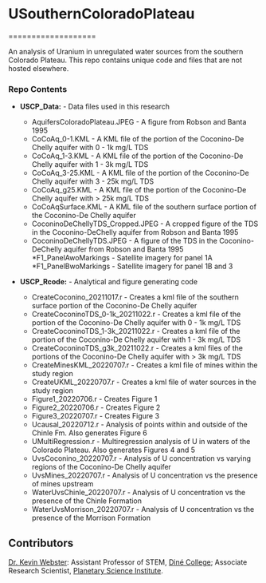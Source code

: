 # USouthernColoradoPlateau
===================

An analysis of Uranium in unregulated water sources from the southern Colorado Plateau. This repo contains unique code and files that are not hosted elsewhere. 

### Repo Contents

* **USCP_Data:** - Data files used in this research
	* AquifersColoradoPlateau.JPEG - A figure from Robson and Banta 1995
	* CoCoAq_0-1.KML - A KML file of the portion of the Coconino-De Chelly aquifer with 0 - 1k mg/L TDS
  	* CoCoAq_1-3.KML - A KML file of the portion of the Coconino-De Chelly aquifer with 1 - 3k mg/L TDS 
 	* CoCoAq_3-25.KML - A KML file of the portion of the Coconino-De Chelly aquifer with 3 - 25k mg/L TDS
 	* CoCoAq_g25.KML - A KML file of the portion of the Coconino-De Chelly aquifer with > 25k mg/L TDS
 	* CoCoAqSurface.KML - A KML file of the southern surface portion of the Coconino-De Chelly aquifer  
  	* CoconinoDeChellyTDS_Cropped.JPEG - A cropped figure of the TDS in the Coconino-DeChelly aquifer from Robson and Banta 1995
  	* CoconinoDeChellyTDS.JPEG - A figure of the TDS in the Coconino-DeChelly aquifer from Robson and Banta 1995
	*F1_PanelAwoMarkings - Satellite imagery for panel 1A
	*F1_PanelBwoMarkings - Satellite imagery for panel 1B and 3
  
* **USCP_Rcode:** - Analytical and figure generating code
	* CreateCoconino_20211017.r - Creates a kml file of the southern surface portion of the Coconino-De Chelly aquifer
	* CreateCoconinoTDS_0-1k_20211022.r - Creates a kml file of the portion of the Coconino-De Chelly aquifer with 0 - 1k mg/L TDS
	* CreateCoconinoTDS_1-3k_20211022.r - Creates a kml file of the portion of the Coconino-De Chelly aquifer with 1 - 3k mg/L TDS
	* CreateCoconinoTDS_g3k_20211022.r - Creates a kml files of the portions of the Coconino-De Chelly aquifer with > 3k mg/L TDS
	* CreateMinesKML_20220707.r - Creates a kml file of mines within the study region
	* CreateUKML_20220707.r - Creates a kml file of water sources in the study region
	* Figure1_20220706.r - Creates Figure 1
	* Figure2_20220706.r - Creates Figure 2
	* Figure3_20220707.r - Creates Figure 3
	* Ucausal_20220712.r - Analysis of points within and outside of the Chinle Fm. Also generates Figure 6
	* UMultiRegression.r - Multiregression analysis of U in waters of the Colorado Plateau. Also generates Figures 4 and 5
	* UvsCoconino_20220707.r - Analysis of U concentration vs varying regions of the Coconino-De Chelly aquifer
	* UvsMines_20220707.r - Analysis of U concentration vs the presence of mines upstream
	* WaterUvsChinle_20220707.r - Analysis of U concentration vs the presence of the Chinle Formation
	* WaterUvsMorrison_20220707.r - Analysis of U concentration vs the presence of the Morrison Formation

## Contributors

[Dr. Kevin Webster](https://websterkgd.com/): Assistant Professor of STEM, [Diné College](https://www.dinecollege.edu/academics/meet-our-faculty-stem/); Associate Research Scientist, [Planetary Science Institute](https://www.psi.edu/about/staffpage/webster).
